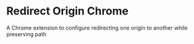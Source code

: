 # Redirect Origin Chrome

A Chrome extension to configure redirecting one origin to another while preserving path
